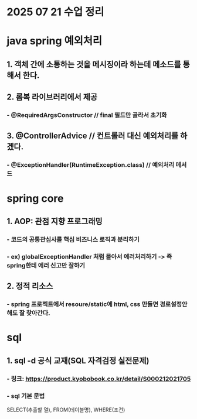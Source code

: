 # 2025 07 21 수업 정리
# java spring 예외처리
## 1. 객체 간에 소통하는 것을 메시징이라 하는데 메소드를 통해서 한다.
## 2. 롬복 라이브러리에서 제공
### - @RequiredArgsConstructor // final 필드만 골라서 초기화
## 3. @ControllerAdvice   // 컨트롤러 대신 예외처리를 하겠다.
### - @ExceptionHandler(RuntimeException.class) // 예외처리 메서드

# spring core
## 1. AOP: 관점 지향 프로그래밍
### - 코드의 공통관심사를 핵심 비즈니스 로직과 분리하기
### - ex) globalExceptionHandler 처럼 몰아서 에러처리하기 -> 즉 spring한테 에러 신고만 잘하기
## 2. 정적 리소스
### - spring 프로젝트에서 resoure/static에 html, css 만들면 경로설정안해도 잘 찾아간다.

# sql
## 1. sql -d 공식 교재(SQL 자격검정 실전문제)
### - 링크: https://product.kyobobook.co.kr/detail/S000212021705
### - sql 기본 문법
SELECT(추출할 열), FROM(테이블명), WHERE(조건)
